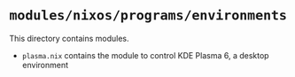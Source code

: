 # `modules/nixos/programs/environments`
This directory contains modules.
- `plasma.nix` contains the module to control KDE Plasma 6, a desktop environment
